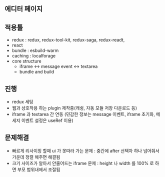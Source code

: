 ## 에디터 페이지

## 적용툴

- redux : redux, redux-tool-kit, redux-saga, redux-readt,
- react
- bundle : esbuild-warm
- caching : localforage
- core structure
  - iframe <-> message event <-> textarea
  - bundle and build

## 진행

- redux 세팅
- 웹과 상호작용 하는 plugin 제작중(캐슁, 자동 모듈 저장 다운로드 등)
- iframe 과 textarea 간 연동
  (민감한 정보는 message 이벤트, iframe 초기화, 메세지 이벤트 설정은 useRef 이용)

## 문제해결

- 빠르게 리사이징 할때 ui 가 못따라 가는 문제 : 중간에 after 선택자 하나 넘어줘서 가운데 정렬 해주면 해결됨
- 크기 사이즈가 알아서 안줄어드는 iframe 문제 : height 나 width 를 100% 로 하면 부모 범위내에서 조절됨
